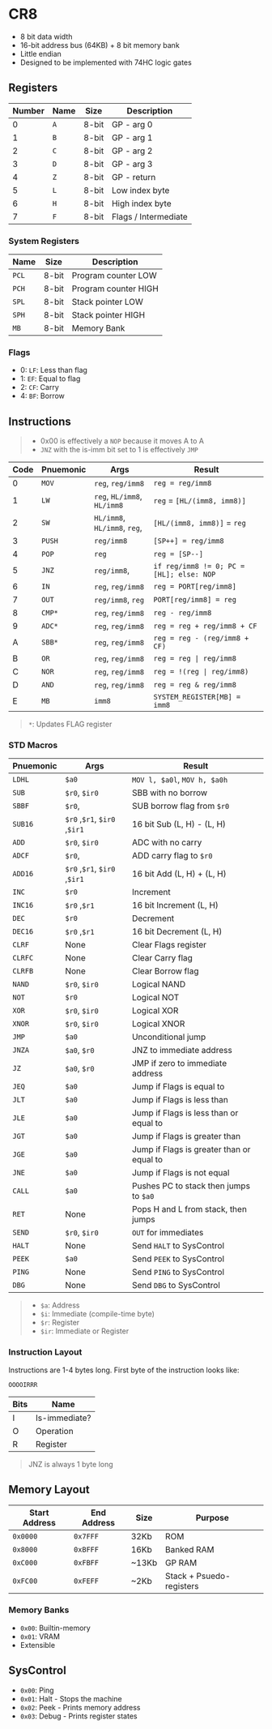 # CR8

- 8 bit data width
- 16-bit address bus (64KB) + 8 bit memory bank
- Little endian
- Designed to be implemented with 74HC logic gates

## Registers

| Number | Name | Size  | Description          |
| ------ | ---- | ----- | -------------------- |
| 0      | `A`  | 8-bit | GP - arg 0           |
| 1      | `B`  | 8-bit | GP - arg 1           |
| 2      | `C`  | 8-bit | GP - arg 2           |
| 3      | `D`  | 8-bit | GP - arg 3           |
| 4      | `Z`  | 8-bit | GP - return          |
| 5      | `L`  | 8-bit | Low index byte       |
| 6      | `H`  | 8-bit | High index byte      |
| 7      | `F`  | 8-bit | Flags / Intermediate |

### System Registers

| Name  | Size  | Description          |
| ----- | ----- | -------------------- |
| `PCL` | 8-bit | Program counter LOW  |
| `PCH` | 8-bit | Program counter HIGH |
| `SPL` | 8-bit | Stack pointer LOW    |
| `SPH` | 8-bit | Stack pointer HIGH   |
| `MB`  | 8-bit | Memory Bank          |

### Flags

- 0: `LF`: Less than flag
- 1: `EF`: Equal to flag
- 2: `CF`: Carry
- 4: `BF`: Borrow

## Instructions

> - 0x00 is effectively a `NOP` because it moves A to A
> - `JNZ` with the is-imm bit set to 1 is effectively `JMP`

| Code | Pnuemonic | Args                         | Result                                   |
| ---- | --------- | ---------------------------- | ---------------------------------------- |
| 0    | `MOV`     | `reg`, `reg/imm8`            | `reg = reg/imm8`                         |
| 1    | `LW`      | `reg`, `HL/imm8`, `HL/imm8`  | `reg` = `[HL/(imm8, imm8)]`              |
| 2    | `SW`      | `HL/imm8`, `HL/imm8`, `reg`, | `[HL/(imm8, imm8)]` = `reg`              |
| 3    | `PUSH`    | `reg/imm8`                   | `[SP++] = reg/imm8`                      |
| 4    | `POP`     | `reg`                        | `reg = [SP--]`                           |
| 5    | `JNZ`     | `reg/imm8`,                  | `if reg/imm8 != 0; PC = [HL]; else: NOP` |
| 6    | `IN`      | `reg`, `reg/imm8`            | `reg = PORT[reg/imm8]`                   |
| 7    | `OUT`     | `reg/imm8`, `reg`            | `PORT[reg/imm8] = reg`                   |
| 8    | `CMP*`    | `reg`, `reg/imm8`            | `reg - reg/imm8`                         |
| 9    | `ADC*`    | `reg`, `reg/imm8`            | `reg = reg + reg/imm8 + CF`              |
| A    | `SBB*`    | `reg`, `reg/imm8`            | `reg = reg - (reg/imm8 + CF)`            |
| B    | `OR`      | `reg`, `reg/imm8`            | `reg = reg \| reg/imm8`                  |
| C    | `NOR`     | `reg`, `reg/imm8`            | `reg = !(reg \| reg/imm8)`               |
| D    | `AND`     | `reg`, `reg/imm8`            | `reg = reg & reg/imm8`                   |
| E    | `MB`      | `imm8`                       | `SYSTEM_REGISTER[MB] = imm8`             |

> `*`: Updates FLAG register

### STD Macros

| Pnuemonic | Args                         | Result                                    |
| --------- | ---------------------------- | ----------------------------------------- |
| `LDHL`    | `$a0`                        | `MOV l, $a0l`, `MOV h, $a0h`              |
| `SUB`     | `$r0`, `$ir0`                | SBB with no borrow                        |
| `SBBF`    | `$r0`,                       | SUB borrow flag from `$r0`                |
| `SUB16`   | `$r0` ,`$r1`, `$ir0` ,`$ir1` | 16 bit Sub (L, H) - (L, H)                |
| `ADD`     | `$r0`, `$ir0`                | ADC with no carry                         |
| `ADCF`    | `$r0`,                       | ADD carry flag to `$r0`                   |
| `ADD16`   | `$r0` ,`$r1`, `$ir0` ,`$ir1` | 16 bit Add (L, H) + (L, H)                |
| `INC`     | `$r0`                        | Increment                                 |
| `INC16`   | `$r0` ,`$r1`                 | 16 bit Increment (L, H)                   |
| `DEC`     | `$r0`                        | Decrement                                 |
| `DEC16`   | `$r0` ,`$r1`                 | 16 bit Decrement (L, H)                   |
| `CLRF`    | None                         | Clear Flags register                      |
| `CLRFC`   | None                         | Clear Carry flag                          |
| `CLRFB`   | None                         | Clear Borrow flag                         |
| `NAND`    | `$r0`, `$ir0`                | Logical NAND                              |
| `NOT`     | `$r0`                        | Logical NOT                               |
| `XOR`     | `$r0`, `$ir0`                | Logical XOR                               |
| `XNOR`    | `$r0`, `$ir0`                | Logical XNOR                              |
| `JMP`     | `$a0`                        | Unconditional jump                        |
| `JNZA`    | `$a0`, `$r0`                 | JNZ to immediate address                  |
| `JZ`      | `$a0`, `$r0`                 | JMP if zero to immediate address          |
| `JEQ`     | `$a0`                        | Jump if Flags is equal to                 |
| `JLT`     | `$a0`                        | Jump if Flags is less than                |
| `JLE`     | `$a0`                        | Jump if Flags is less than or equal to    |
| `JGT`     | `$a0`                        | Jump if Flags is greater than             |
| `JGE`     | `$a0`                        | Jump if Flags is greater than or equal to |
| `JNE`     | `$a0`                        | Jump if Flags is not equal                |
| `CALL`    | `$a0`                        | Pushes PC to stack then jumps to `$a0`    |
| `RET`     | None                         | Pops H and L from stack, then jumps       |
| `SEND`    | `$r0`, `$ir0`                | `OUT` for immediates                      |
| `HALT`    | None                         | Send `HALT` to SysControl                 |
| `PEEK`    | `$a0`                        | Send `PEEK` to SysControl                 |
| `PING`    | None                         | Send `PING` to SysControl                 |
| `DBG`     | None                         | Send `DBG` to SysControl                  |

> - `$a`: Address
> - `$i`: Immediate (compile-time byte)
> - `$r`: Register
> - `$ir`: Immediate or Register

### Instruction Layout

Instructions are 1-4 bytes long. First byte of the instruction looks like:

`OOOOIRRR`

| Bits | Name          |
| ---- | ------------- |
| I    | Is-immediate? |
| O    | Operation     |
| R    | Register      |

> JNZ is always 1 byte long

## Memory Layout

| Start Address | End Address | Size  | Purpose                  |
| ------------- | ----------- | ----- | ------------------------ |
| `0x0000`      | `0x7FFF`    | 32Kb  | ROM                      |
| `0x8000`      | `0xBFFF`    | 16Kb  | Banked RAM               |
| `0xC000`      | `0xFBFF`    | ~13Kb | GP RAM                   |
| `0xFC00`      | `0xFEFF`    | ~2Kb  | Stack + Psuedo-registers |

### Memory Banks

- `0x00`: Builtin-memory
- `0x01`: VRAM
- Extensible

## SysControl

- `0x00`: Ping
- `0x01`: Halt - Stops the machine
- `0x02`: Peek - Prints memory address
- `0x03`: Debug - Prints register states
